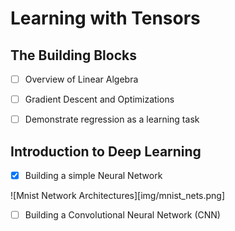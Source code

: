 # Learning with Tensors

## The Building Blocks

- [ ] Overview of Linear Algebra

- [ ] Gradient Descent and Optimizations

- [ ] Demonstrate regression as a learning task

## Introduction to Deep Learning

- [x] Building a simple Neural Network

![Mnist Network Architectures][img/mnist_nets.png]

- [ ] Building a Convolutional Neural Network (CNN)
